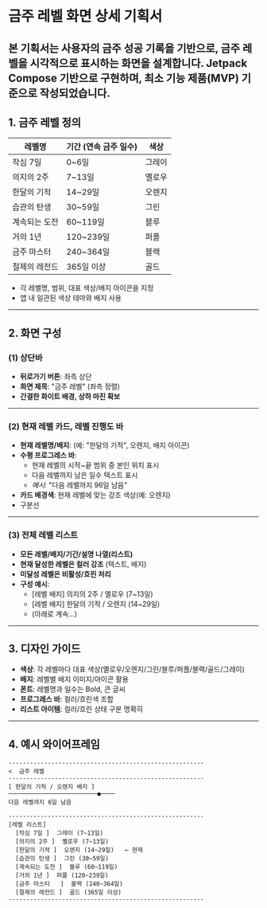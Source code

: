 # 금주 레벨 화면 상세 기획서

본 기획서는 사용자의 금주 성공 기록을 기반으로, 금주 레벨을 시각적으로 표시하는 화면을 설계합니다.
Jetpack Compose 기반으로 구현하며, 최소 기능 제품(MVP) 기준으로 작성되었습니다.
---

## 1. 금주 레벨 정의

| 레벨명     | 기간 (연속 금주 일수)         | 색상 |
|------------|-----------------------|----------|
| 작심 7일    | 0~6일                  | 그레이      |
| 의지의 2주    | 7~13일                 | 옐로우      |
| 한달의 기적    | 14~29일                | 오렌지      |
| 습관의 탄생    | 30~59일                | 그린       |
| 계속되는 도전    | 60~119일               | 블루       |
| 거의 1년    | 120~239일              | 퍼플       |
| 금주 마스터    | 240~364일              | 블랙       |
| 절제의 레전드    | 365일 이상               | 골드       |

- 각 레벨명, 범위, 대표 색상/배지 아이콘을 지정
- 앱 내 일관된 색상 테마와 배지 사용

---

## 2. 화면 구성

### (1) 상단바

- **뒤로가기 버튼**: 좌측 상단
- **화면 제목**: "금주 레벨" (좌측 정렬)
- **간결한 화이트 배경, 상하 마진 확보**

---

### (2) 현재 레벨 카드, 레벨 진행도 바

- **현재 레벨명/배지**: (예: "한달의 기적", 오렌지, 배지 아이콘)
- **수평 프로그레스 바**:
    - 현재 레벨의 시작~끝 범위 중 본인 위치 표시
    - 다음 레벨까지 남은 일수 텍스트 표시
    - *예시*: "다음 레벨까지 96일 남음"
- **카드 배경색**: 현재 레벨에 맞는 강조 색상(예: 오렌지)
- 구분선

---

### (3) 전체 레벨 리스트

- **모든 레벨/배지/기간/설명 나열(리스트)**
- **현재 달성한 레벨은 컬러 강조** (텍스트, 배지)
- **미달성 레벨은 비활성/흐린 처리**
- **구성 예시**:
    - [레벨 배지] 의지의 2주 / 옐로우 (7~13일)
    - [레벨 배지] 한달의 기적 / 오렌지 (14~29일)
    - (아래로 계속...)

---

## 3. 디자인 가이드

- **색상**: 각 레벨마다 대표 색상(옐로우/오렌지/그린/블루/퍼플/블랙/골드/그레이)
- **배지**: 레벨별 배지 이미지/아이콘 활용
- **폰트**: 레벨명과 일수는 Bold, 큰 글씨
- **프로그레스 바**: 컬러/흐린색 조합
- **리스트 아이템**: 컬러/흐린 상태 구분 명확히

---

## 4. 예시 와이어프레임

```
-------------------------------------------------------
<  금주 레벨
-------------------------------------------------------
[ 한달의 기적 / 오렌지 배지 ]
─────────────────────────●────
다음 레벨까지 6일 남음

-------------------------------------------------------
[레벨 리스트]
  [작심 7일 ]  그레이 (7~13일)
  [의지의 2주 ]  옐로우 (7~13일)
  [한달의 기적 ]  오렌지 (14~29일)   ← 현재
  [습관의 탄생 ]  그린 (30~59일)
  [계속되는 도전 ]  블루 (60~119일)
  [거의 1년 ]  퍼플 (120~239일)
  [금주 마스터   ]  블랙 (240~364일)
  [절제의 레전드 ]  골드 (365일 이상)
-------------------------------------------------------
